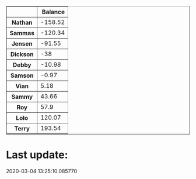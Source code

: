 <table border="1" class="dataframe">
  <thead>
    <tr style="text-align: right;">
      <th></th>
      <th>Balance</th>
    </tr>
  </thead>
  <tbody>
    <tr>
      <th>Nathan</th>
      <td>-158.52</td>
    </tr>
    <tr>
      <th>Sammas</th>
      <td>-120.34</td>
    </tr>
    <tr>
      <th>Jensen</th>
      <td>-91.55</td>
    </tr>
    <tr>
      <th>Dickson</th>
      <td>-38</td>
    </tr>
    <tr>
      <th>Debby</th>
      <td>-10.98</td>
    </tr>
    <tr>
      <th>Samson</th>
      <td>-0.97</td>
    </tr>
    <tr>
      <th>Vian</th>
      <td>5.18</td>
    </tr>
    <tr>
      <th>Sammy</th>
      <td>43.66</td>
    </tr>
    <tr>
      <th>Roy</th>
      <td>57.9</td>
    </tr>
    <tr>
      <th>Lolo</th>
      <td>120.07</td>
    </tr>
    <tr>
      <th>Terry</th>
      <td>193.54</td>
    </tr>
  </tbody>
</table><H1>Last update:</H1>2020-03-04 13:25:10.085770
